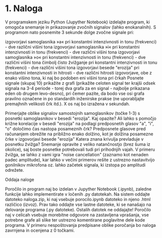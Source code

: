 # 1. Naloga

V programskem jeziku Python (Jupyther Notebook) izdelajte program, ki omogoča snemanje in prikazovanje zvočnih signalov (lahko enokanalnih). S programom nato posnemite 3 sekunde dolge zvočne signale pri:

izgovorjavi samoglasnika »a« pri konstantni intenzivnosti in tonu (frekvenci) - dve različni višini tona
izgovorjavi samoglasnika »i« pri konstantni intenzivnosti in tonu (frekvenci) - dve različni višini tona
izgovorjavi samoglasnika »o« pri konstantni intenzivnosti in tonu (frekvenci) - dve različni višini tona
čimbolj čisto žvižganje pri konstantni intenzivnosti in tonu (frekvenci) - dve različni višini tona
izgovorjavi besede "erozija" pri konstantni intenzivnosti in hitrosti - dve različni hitrosti izgovorjave, obe z enako višino tona, ki naj bo podoben eni višini tona pri črkah
Posnete signale (skupaj 10) prikažite z grafi (prikažite celoten signal ter krajši odsek signala na 3-4 periode - torej dva grafa za en signal - najbolje prikazana eden ob drugem levo-desno), pri čemer pazite, da bodo vse osi grafa pravilno označene in po standardih inženirske prakse (ne uporabljajte premajhnih velikosti črk itd.). X os naj bo izražena v sekundah.

Primerjajte oblike signalov samostojnih samoglasnikov (točke 1-3) s posnetki samoglasnikov v besedi "erozija".
Kaj opazite?
Ali lahko s pomočjo križne korelacije v besedi "erozija" na podlagi predposnetih glasov "a", "i", "o" določimo čas nastopa posameznih črk?
Predposnete glasove pred računanjem obrežite na približno enako dolžino, kot je dolžina posamezne črke v izgovorjavi besede "erozija"
Katera znana krivulja prevladuje v posnetku žvižga?
Snemanje opravite z veliko natančnostjo (brez šuma iz okolice), saj boste posnetke potrebovali tudi pri prihodnjih vajah. V primeru žvižga, se lahko z vami igra "noise cancellation" (zaznamo kot nenaden padec amplitude), kar lahko v večini primerov rešite z ustrezno nastavitvijo gonilnikov mikrofona oz. lahko začetek signala, ki izstopa po amplitudi odrežete.

Oddaja naloge

Poročilo in program naj bo izdelan v Jupyther Notebook (.ipynb), zaledne funkcije lahko implementirate v ločenih .py datotekah. Na sistem oddajte datoteko naloga.zip, ki naj vsebuje porocilo.ipynb datoteko in njeno .html različico (izvoz). Prav tako oddajte vse lastne datoteke, ki se nanašajo na delovanje programa (.py datoteke). Ostalih datotek ne oddajajte! Poročilo naj v celicah vsebuje morebitne odgovore na zastavljena vprašanja, vse potrebne grafe ali slike ter ustrezno komentirane poglavitne dele kode programa. V primeru nespoštovanja predpisane oblike poročanja bo naloga zavrnjena in ocenjena z 0 točkami.

